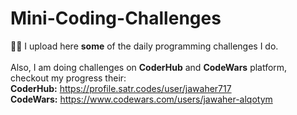 # Mini-Coding-Challenges
 🧗‍♀️ I upload here <b>some</b> of the daily programming challenges I do. <br><br>
 Also, I am doing challenges on **CoderHub** and **CodeWars** platform, checkout my progress their:<br>
 <b>CoderHub:</b> https://profile.satr.codes/user/jawaher717 <br>
 <b>CodeWars:</b> https://www.codewars.com/users/jawaher-alqotym

